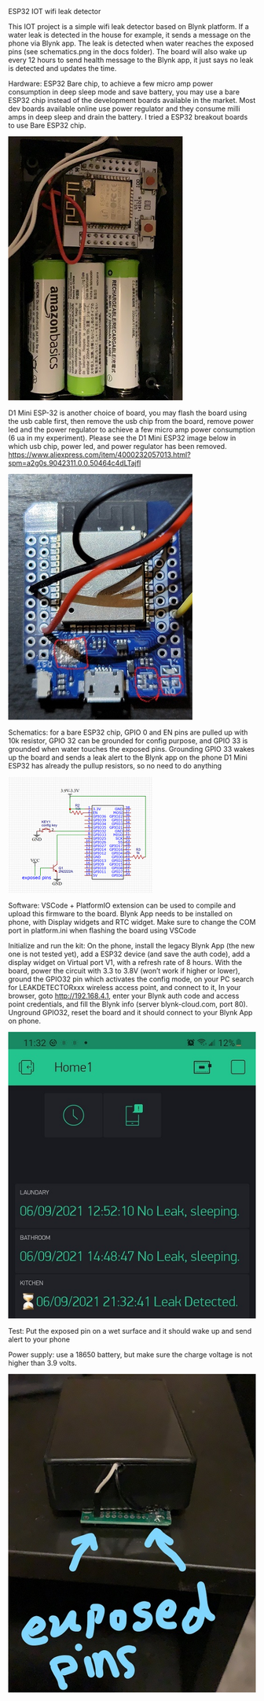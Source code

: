 ESP32 IOT wifi leak detector

This IOT project is a simple wifi leak detector based on Blynk platform. If a water leak is detected in the house for example, it sends a message on the phone via Blynk app. The leak is detected when water reaches the exposed pins (see schematics.png in the docs folder). The board will also wake up every 12 hours to send health message to the Blynk app, it just says no leak is detected and updates the time.

Hardware: 
ESP32 Bare chip, to achieve a few micro amp power consumption in deep sleep mode and save battery, you may use a bare ESP32 chip instead of the development boards available in the market. Most dev boards available online use power regulator and they consume milli amps in deep sleep and drain the battery. I tried a  ESP32 breakout boards to use Bare ESP32 chip.

![](docs/ESP32_Bare_Chip.jpg)

D1 Mini ESP-32 is another choice of board, you may flash the board using the usb cable first, then remove the usb chip from the board, remove power led and the power regulator to achieve a few micro amp power consumption (6 ua in my experiment). Please see the D1 Mini ESP32 image below in which usb chip, power led, and power regulator has been removed.
https://www.aliexpress.com/item/4000232057013.html?spm=a2g0s.9042311.0.0.50464c4dLTajfl

![](docs/D1_Mini.jpg)

Schematics:
for a bare ESP32 chip, GPIO 0 and EN pins are pulled up with 10k resistor, GPIO 32 can be grounded for config purpose, and GPIO 33 is grounded when water touches the exposed pins. Grounding GPIO 33 wakes up the board and sends a leak alert to the Blynk app on the phone
D1 Mini ESP32 has already the pullup resistors, so no need to do anything

![](docs/schematics_ESP32.png)

Software:
VSCode + PlatformIO extension can be used to compile and upload this firmware to the board. Blynk App needs to be installed on phone, with Display widgets and RTC widget. Make sure to change the COM port in platform.ini when flashing the board using VSCode

Initialize and run the kit:
On the phone, install the legacy Blynk App (the new one is not tested yet), add a ESP32 device (and save the auth code), add a display widget on Virtual port V1, with a refresh rate of 8 hours. 
With the board, power the circuit with 3.3 to 3.8V (won’t work if higher or lower), ground the GPIO32 pin which activates the config mode, on your PC search for LEAKDETECTORxxx wireless access point, and connect to it, In your browser, goto http://192.168.4.1, enter your Blynk auth code and access point credentials, and fill the Blynk info (server blynk-cloud.com, port 80). Unground GPIO32, reset the board and it should connect to your Blynk App on phone.

![](docs/Blynk.jpg)

Test:
Put the exposed pin on a wet surface and it should wake up and send alert to your phone

Power supply: use a 18650 battery, but make sure the charge voltage is not higher than 3.9 volts.

![](docs/device.jpg)